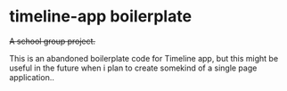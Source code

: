 # timeline-app boilerplate
~~A school group project.~~

This is an abandoned boilerplate code for Timeline app, but this might be useful in the future when i plan to create somekind of a single page application..
